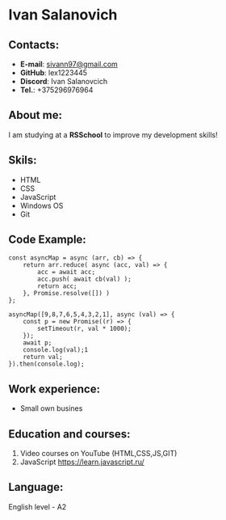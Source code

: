 # Ivan Salanovich
## Contacts:
* **E-mail**: sivann97@gmail.com
* **GitHub**: lex1223445
* **Discord**: Ivan Salanovcich
* **Tel.**: +375296976964
## About me:
I am studying at a **RSSchool** to improve my development skills!
## Skils:
* HTML
* CSS
* JavaScript
* Windows OS
* Git
## Code Example:
```
const asyncMap = async (arr, cb) => {
    return arr.reduce( async (acc, val) => {
        acc = await acc;
        acc.push( await cb(val) );
        return acc;
    }, Promise.resolve([]) )
};

asyncMap([9,8,7,6,5,4,3,2,1], async (val) => {
    const p = new Promise((r) => {
        setTimeout(r, val * 1000);
    });
    await p;
    console.log(val);1
    return val;
}).then(console.log);
```
## Work experience:
* Small own busines
## Education and courses:
1. Video courses on YouTube (HTML,CSS,JS,GIT)
2. JavaScript https://learn.javascript.ru/
## Language:
English level - A2
